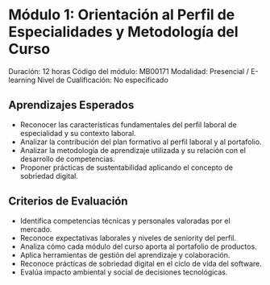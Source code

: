 # Módulo 1: Orientación al Perfil de Especialidades y Metodología del Curso

Duración: 12 horas
Código del módulo: MB00171
Modalidad: Presencial / E-learning
Nivel de Cualificación: No especificado

## Aprendizajes Esperados

* Reconocer las características fundamentales del perfil laboral de especialidad y su contexto laboral.
* Analizar la contribución del plan formativo al perfil laboral y al portafolio.
* Analizar la metodología de aprendizaje utilizada y su relación con el desarrollo de competencias.
* Proponer prácticas de sustentabilidad aplicando el concepto de sobriedad digital.

## Criterios de Evaluación

* Identifica competencias técnicas y personales valoradas por el mercado.
* Reconoce expectativas laborales y niveles de seniority del perfil.
* Analiza cómo cada módulo del curso aporta al portafolio de productos.
* Aplica herramientas de gestión del aprendizaje y colaboración.
* Reconoce prácticas de sobriedad digital en el ciclo de vida del software.
* Evalúa impacto ambiental y social de decisiones tecnológicas.